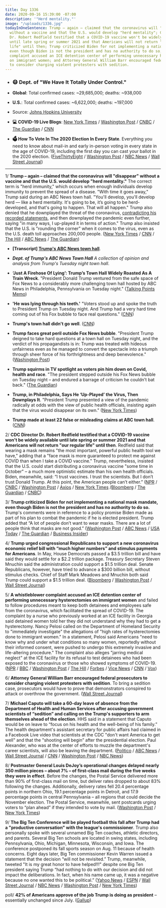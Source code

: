 ```yaml
---
title: Day 1336
date: 2020-09-16 15:39:00 -07:00
description: '"Herd mentality."'
image: "/uploads/1336.jpg"
todayInOneSentence: Trump – again – claimed that the coronavirus will "disappear"
  without a vaccine and that the U.S. would develop "herd mentality"; CDC Director
  Dr. Robert Redfield testified that a COVID-19 vaccine won't be widely available
  until late spring or summer 2021 and that Americans will not return "our regular
  life" until then; Trump criticized Biden for not implementing a national mask mandate,
  even though Biden is not the president and has no authority to do so;  a whistleblower
  complaint accused an ICE detention center of performing unnecessary hysterectomies
  on immigrant women; and Attorney General William Barr encouraged federal prosecutors
  to consider charging violent protesters with sedition.
---
```


* ### 😷 Dept. of "We Have It Totally Under Control."

* **Global**: Total confirmed cases: \~29,685,000; deaths: \~938,000

* **U.S.**: Total confirmed cases: \~6,622,000; deaths: \~197,000

* Source: [Johns Hopkins University](https://coronavirus.jhu.edu/map.html)

* **💻 COVID-19 Live Blogs**: [New York Times](https://www.nytimes.com/2020/09/16/world/covid-19-coronavirus.html) / [Washington Post](https://www.washingtonpost.com/nation/2020/09/16/coronavirus-covid-live-updates-us/) / [CNBC](https://www.cnbc.com/2020/09/16/coronavirus-live-updates.html) / [The Guardian](https://www.theguardian.com/us-news/live/2020/sep/16/donald-trump-joe-biden-coronavirus-covid-19-masks-hurricane-sally-west-coast-wildfires-us-politics-live) / [CNN](https://www.cnn.com/world/live-news/coronavirus-pandemic-09-16-20-intl/index.html)

* **🗳 How To Vote In The 2020 Election In Every State**. Everything you need to know about mail-in and early in-person voting in every state in the age of COVID-19, including the first day you can cast your ballot in the 2020 election. ([FiveThirtyEight](https://projects.fivethirtyeight.com/how-to-vote-2020/) / [Washington Post](https://www.washingtonpost.com/elections/2020/how-to-vote/) / [NBC News](https://www.nbcnews.com/specials/plan-your-vote-state-by-state-guide-voting-by-mail-early-in-person-voting-election/index.html?cid=bc_npd_nn_ms_np-1_200816) / [Wall Street Journal](https://www.wsj.com/articles/how-to-vote-by-mail-in-every-state-11597840923))

---

1/ **Trump – again – claimed that the coronavirus will "disappear" without a vaccine and that the U.S. would develop "herd mentality."** The correct term is "herd immunity," which occurs when enough individuals develop immunity to prevent the spread of a disease. "With time it goes away," Trump said during an ABC News town hall. "You'll develop, you'll develop herd — like a herd mentality. It's going to be, it’s going to be herd-developed, and that's going to happen. That will all happen." Trump also denied that he downplayed the threat of the coronavirus, [contradicting his recorded statements](https://whatthefuckjusthappenedtoday.com/2020/09/09/day-1329/#2-trump-privately-admitted-weeks-bef), and then downplayed the pandemic even further, saying "in many ways, I up-played it in terms of action." Trump also insisted that the U.S. is "rounding the corner" when it comes to the virus, even as the U.S. death toll approaches 200,000 people. ([New York Times](https://www.nytimes.com/2020/09/15/us/politics/trump-town-hall.html) / [CNN](https://www.cnn.com/2020/09/15/politics/donald-trump-coronavirus-abc-town-hall/index.html) / [The Hill](https://thehill.com/homenews/administration/516618-trump-defends-claim-coronavirus-will-disappear-citing-herd-mentality) / [ABC News](https://abcnews.go.com/Politics/trump-questions-uncommitted-voters-abc-news-town-hall/story?id=73005086&cid=clicksource_4380645_1_heads_hero_live_hero_hed) / [The Guardian](https://www.theguardian.com/us-news/2020/sep/16/first-thing-trump-says-covid-19-could-be-stopped-by-herd-mentality))

* **\[Transcript\] [Trump's ABC News town hall](https://abcnews.go.com/Politics/trumps-abc-news-town-hall-full-transcript/story?id=73035489)**.

* ***Dept. of Trump's ABC News Town Hall** A collection of opinion and analysis from Trump's Tuesday night town hall*.

* **‘Just A Firehose Of Lying’: Trump’s Town Hall Widely Roasted As A Train Wreck**. "President Donald Trump ventured from the safe space of Fox News to a considerably more challenging town hall hosted by ABC News in Philadelphia, Pennsylvania on Tuesday night." ([Talking Points Memo](https://talkingpointsmemo.com/news/just-a-firehose-of-lying-trumps-town-hall-widely-roasted-as-a-train-wreck))

* **'He was lying through his teeth.'** "Voters stood up and spoke the truth to President Trump on Tuesday night. And Trump had a very hard time coming out of his Fox bubble to face real questions." ([CNN](https://www.cnn.com/2020/09/16/media/donald-trump-abc-town-hall-reliable-sources/))

* **Trump's town hall didn't go well**. ([CNN](https://www.cnn.com/2020/09/16/opinions/trumps-town-hall-didnt-go-well-jennings/))

* **Trump faces great peril outside Fox News bubble**. "President Trump deigned to take hard questions at a town hall on Tuesday night, and the verdict of his propagandists is in: Trump was treated with hideous unfairness even as he managed to convert the spectacle into a triumph through sheer force of his forthrightness and deep benevolence." ([Washington Post](https://www.washingtonpost.com/opinions/2020/09/16/abc-town-hall-shows-trump-faces-great-peril-outside-fox-news-bubble/))

* **Trump squirms in TV spotlight as voters pin him down on Covid, health and race**. "The president stepped outside his Fox News bubble on Tuesday night – and endured a barrage of criticism he couldn’t bat back." ([The Guardian](https://www.theguardian.com/us-news/2020/sep/16/trump-tv-town-hall-coronavirus-race-abc-news))

* **Trump, in Philadelphia, Says He ‘Up-Played’ the Virus, Then Downplays It**. "President Trump presented a view of the pandemic radically at odds with the view of public health officials, insisting again that the virus would disappear on its own." ([New York Times](https://www.nytimes.com/2020/09/15/us/politics/trump-town-hall.html))

* **Trump made at least 22 false or misleading claims at ABC town hall**. ([CNN](https://www.cnn.com/2020/09/16/politics/fact-check-trump-abc-town-hall/index.html))

2/ **CDC Director Dr. Robert Redfield testified that a COVID-19 vaccine won't be widely available until late spring or summer 2021 and that Americans will not return "our regular life" until then**. Redfield said that wearing a mask remains "the most important, powerful public health tool we have," adding that a "face mask is more guaranteed to protect me against COVID than when I take a COVID vaccine." Trump, nevertheless, insisted that the U.S. could start distributing a coronavirus vaccine "some time in October" – a much more optimistic estimate than his own health officials. Biden, meanwhile, said: “I trust vaccines. I trust the scientists. But I don’t trust Donald Trump. At this point, the American people can’t either.” ([NPR](https://www.npr.org/sections/coronavirus-live-updates/2020/09/16/913560563/cdc-director-says-covid-vaccine-likely-wont-be-widely-available-until-next-year) / [CNBC](https://www.cnbc.com/2020/09/16/coronavirus-cdc-says-us-should-have-enough-vaccine-to-return-to-regular-life-by-third-quarter-of-2021.html) / [Washington Post](https://www.washingtonpost.com/health/cdc-director-says-coronavirus-vaccines-wont-be-widely-available-till-the-middle-of-next-year/2020/09/16/209fecf6-f827-11ea-be57-d00bb9bc632d_story.html) / [Axios](https://www.axios.com/coronavirus-vaccine-redfield-cdc-masks-30db3e33-dc30-40ed-ad5b-f364a0e544c0.html) / [New York Times](https://www.nytimes.com/live/2020/09/16/us/trump-vs-biden/biden-accuses-trump-of-politicizing-the-vaccine-approval-process) /[Bloomberg](https://www.bloomberg.com/news/articles/2020-09-16/all-americans-may-get-covid-vaccine-by-april-hhs-official-says?sref=MIBMEEoj) / [The Guardian](https://www.theguardian.com/us-news/live/2020/sep/16/donald-trump-joe-biden-coronavirus-covid-19-masks-hurricane-sally-west-coast-wildfires-us-politics-live) / [CNBC](https://www.cnbc.com/2020/09/16/trump-says-he-thinks-us-could-start-distributing-a-coronavirus-vaccine-in-october.html))

3/ **Trump criticized Biden for not implementing a national mask mandate, even though Biden is not the president and has no authority to do so.** Trump's comments were in reference to a policy promise Biden made as part of his plan to combat the pandemic if he is elected president. Trump added that “A lot of people don’t want to wear masks. There are a lot of people think that masks are not good.” ([Washington Post](https://www.washingtonpost.com/politics/2020/09/15/parsing-trumps-baffling-head-slapping-comments-mask-wearing/) / [ABC News](https://abcnews.go.com/Politics/trump-questions-uncommitted-voters-abc-news-town-hall/story?id=73005086&cid=clicksource_4380645_1_heads_hero_live_hero_hed) / [USA Today](https://www.usatoday.com/story/news/politics/elections/2020/09/16/trump-town-hall-biden-masks/5814307002/) / [The Guardian](https://www.theguardian.com/us-news/live/2020/sep/16/donald-trump-joe-biden-coronavirus-covid-19-masks-hurricane-sally-west-coast-wildfires-us-politics-live) / [Business Insider](https://www.businessinsider.com/trump-criticizes-biden-on-national-mask-mandate-biden-not-president-2020-9?utm_source=reddit.com))

4/ **Trump urged congressional Republicans to support a new coronavirus economic relief bill with “much higher numbers” and stimulus payments for Americans**. In May, House Democrats passed a $3.5 trillion bill and have said they would settle for a $2.2 trillion package. Treasury Secretary Steven Mnuchin said the administration could support a $1.5 trillion deal. Senate Republicans, however, have tried to advance a $300 billion bill, without stimulus checks. Chief of Staff Mark Meadows and Mnuchin both said Trump could support a $1.5 trillion deal. ([Bloomberg](https://www.bloomberg.com/news/articles/2020-09-16/white-house-open-to-new-1-5-trillion-stimulus-deal-proposal?sref=MIBMEEoj) / [Washington Post](https://www.washingtonpost.com/business/2020/09/16/trump-stimulus-payment-economic-relief/) / [Wall Street Journal](https://www.wsj.com/articles/trump-calls-on-republicans-to-seek-a-bigger-coronavirus-relief-deal-11600287241))

5/ **A whistleblower complaint accused an ICE detention center of performing unnecessary hysterectomies on immigrant women** and failed to follow procedures meant to keep both detainees and employees safe from the coronavirus, which facilitated the spread of COVID-19. The complaint by a nurse who previously worked at an ICE facility in Georgia said detained women told her they did not understand why they had to get a hysterectomy. Nancy Pelosi called on the Department of Homeland Security to "immediately investigate" the allegations of "high rates of hysterectomies done to immigrant women."  In a statement, Pelosi said Americans "need to know why and under what conditions so many women, reportedly without their informed consent, were pushed to undergo this extremely invasive and life-altering procedure." The complaint also alleges "jarring medical neglect" at the ICE facility for its refusal to test detainees who had been exposed to the coronavirus or those who showed symptoms of COVID-19. ([NPR](https://www.npr.org/2020/09/16/913398383/whistleblower-alleges-medical-neglect-questionable-hysterectomies-of-ice-detaine) / [BBC](https://www.bbc.com/news/world-us-canada-54160638) / [Washington Post](https://www.washingtonpost.com/nation/2020/09/15/ice-covid-irwin-complaint-nurse/) / [The Hill](https://thehill.com/homenews/house/516486-pelosi-calls-for-investigation-of-dhs-after-ice-whistleblower-complaint) / [Forbes](https://www.forbes.com/sites/jemimamcevoy/2020/09/15/pelosi-calls-for-investigation-into-claims-of-mass-hysterectomies-poor-covid-19-care-at-ice-detention-center/#46000f905f7c) / [Vice News](https://www.vice.com/en_us/article/93578d/staggering-number-of-hysterectomies-happening-at-ice-facility-whistleblower-say) / [CNN](https://www.cnn.com/2020/09/15/politics/immigration-customs-enforcement-medical-care-detainees/index.html) / [Vox](https://www.vox.com/policy-and-politics/2020/9/15/21437805/whistleblower-hysterectomies-nurse-irwin-ice))

6/ **Attorney General William Barr encouraged federal prosecutors to consider charging violent protesters with sedition**. To bring a sedition case, prosecutors would have to prove that demonstrators conspired to attack or overthrow the government. ([Wall Street Journal](https://www.wsj.com/articles/barr-tells-prosecutors-to-consider-charging-violent-protesters-with-sedition-11600276683))

7/ **Michael Caputo will take a 60-day leave of absence from the Department of Health and Human Services after accusing government scientists of “sedition” and calling on the Trump's supporters to arm themselves ahead of the election**. HHS said in a statement that Caputo would be on leave to “focus on his health and the well-being of his family.” The health department's assistant secretary for public affairs had claimed in a Facebook Live video that scientists at the CDC "don't want America to get well" and that the "shooting will begin” after the presidential election. Paul Alexander, who was at the center of efforts to muzzle the department's career scientists, will also be leaving the department. ([Politico](https://www.politico.com/news/2020/09/16/top-hhs-spokesperson-caputo-to-take-medical-leave-416126) / [ABC News](https://abcnews.go.com/Politics/trump-appointee-michael-caputo-takes-leave-absence-hhs/story?id=73024542) / [Wall Street Journal](https://www.wsj.com/articles/michael-caputo-takes-leave-of-absence-from-trump-administration-11600277980) / [CNN](https://www.cnn.com/2020/09/16/politics/michael-caputo-hhs-cdc/index.html) / [Washington Post](https://www.washingtonpost.com/health/2020/09/16/caputo-departure-hhs/) / [NBC News](https://www.nbcnews.com/politics/2020-election/top-hhs-official-takes-leave-absence-after-facebook-rant-cdc-n1240051))

8/ **Postmaster General Louis DeJoy’s operational changes delayed nearly 350 million pieces – about 7% – of first-class mail during the five weeks they were in effect**. Before the changes, the Postal Service delivered more than 90% of first-class mail on time, but deliver rates dropped to about 83% following the changes. Additionally, delivery rates fell 20.4 percentage points in northern Ohio, 19.1 percentage points in Detroit, and 17.9 percentage points in central Pennsylvania – all regions that could decide the November election. The Postal Service, meanwhile, sent postcards urging voters to “plan ahead” if they intended to vote by mail. ([Washington Post](https://www.washingtonpost.com/business/2020/09/16/dejoy-usps-delays-senate-report/) / [New York Times](https://www.nytimes.com/2020/09/16/us/politics/postal-service-mail-voting.html))

9/ **The Big Ten Conference will be played football this fall after Trump had a "productive conversation" with the league's commissioner**. Trump also personally spoke with several unnamed Big Ten coaches, athletic directors, and parents. Several Big Ten schools are located in swing states, including Pennsylvania, Ohio, Michigan, Minnesota, Wisconsin, and Iowa. The conference postponed its fall sports season on Aug. 11 because of health concerns. Eight days later, Big Ten commissioner Kevin Warren issued a statement that the decision “will not be revisited.” Trump, meanwhile, tweeted "It is my great honor to have helped!!!" despite one Big Ten president saying Trump “had nothing to do with our decision and did not impact the deliberations. In fact, when his name came up, it was a negative because no one wanted this to be political.” ([Yahoo News](https://sports.yahoo.com/as-big-ten-reverses-course-on-football-postponement-president-trump-claims-credit-for-influencing-decision-140008075.html) / [ESPN](https://www.espn.com/college-football/story/_/id/29897305/sources-big-ten-announce-october-return) / [Wall Street Journal](https://www.wsj.com/articles/big-ten-reverses-course-and-will-bring-football-back-in-late-october-11600263634) / [NBC News](https://www.nbcnews.com/politics/donald-trump/trump-takes-victory-lap-return-big-10-football-college-president-n1240239) / [Washington Post](https://www.washingtonpost.com/sports/2020/09/16/big-ten-football-resumes/) / [New York Times](https://www.nytimes.com/2020/09/16/sports/ncaafootball/covid-big-ten-football-season.html))

poll/ **42% of Americans approve of the job Trump is doing as president** – essentially unchanged since July. ([Gallup](https://news.gallup.com/poll/320303/trump-stuck-42-job-approval.aspx))
